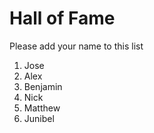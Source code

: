 # Hall of Fame
Please add your name to this list

1. Jose
2. Alex
3. Benjamin
4. Nick
5. Matthew
6. Junibel
